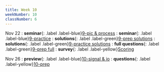 ```yaml
---
title: Week 10
weekNumber: 10
classNumber: 6
---
```


Nov 22
: **seminar**{: .label .label-blue}[9-pic & process](/ics-23-fall/assets/class6/23-slides/9-pic%20&%20process.pdf)
  : **seminar**{: .label .label-blue}[9-practice](/ics-23-fall/assets/class6/23-slides/9-pic%20&%20process%20practice.pdf)
: **solutions**{: .label .label-green}[9-prep solutions](/ics-23-fall/assets/class6/23-slides/9-pic%20&%20process%20prep%20solns.pdf)
  : **solutions**{: .label .label-green}[9-practice solutions](/ics-23-fall/assets/class6/23-slides/9-pic%20&%20process%20practice%20soln.pdf)
: **full questions**{: .label .label-green}[9-prep full](/ics-23-fall/assets/class6/23-slides/9-pic%20&%20process%20prep%20(full).pdf)
  : **survey**{: .label .label-yellow}[Scoring](https://www.wjx.cn/vm/hlEbste.aspx)

Nov 26
: **preview**{: .label .label-blue}[10-signal & io](/ics-23-fall/assets/class6/23-slides/10-signal%20&%20io%20(pre-view).pdf)
  : **questions**{: .label .label-yellow}[10-prep](/ics-23-fall/assets/class6/23-slides/10-signal%20&%20io%20prep.pdf)